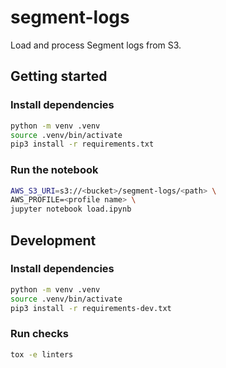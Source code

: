 # segment-logs

Load and process Segment logs from S3.

## Getting started

### Install dependencies

```bash
python -m venv .venv
source .venv/bin/activate
pip3 install -r requirements.txt
```

### Run the notebook

```bash
AWS_S3_URI=s3://<bucket>/segment-logs/<path> \
AWS_PROFILE=<profile name> \
jupyter notebook load.ipynb
```

## Development

### Install dependencies
```bash
python -m venv .venv
source .venv/bin/activate
pip3 install -r requirements-dev.txt
```

### Run checks
```bash
tox -e linters
```